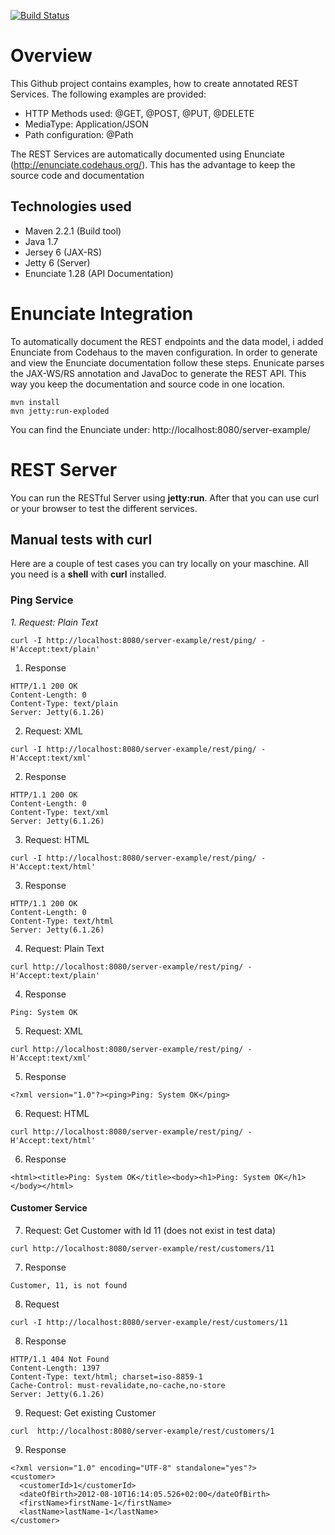 [![Build Status](https://buildhive.cloudbees.com/job/marcelbirkner/job/jersey-rest-server/badge/icon)](https://buildhive.cloudbees.com/job/marcelbirkner/job/jersey-rest-server/)

# Overview

This Github project contains examples, how to create annotated REST Services. The following examples are provided:

- HTTP Methods used: @GET, @POST, @PUT, @DELETE
- MediaType: Application/JSON
- Path configuration: @Path

The REST Services are automatically documented using Enunciate (http://enunciate.codehaus.org/). 
This has the advantage to keep the source code and documentation

## Technologies used

- Maven 2.2.1 (Build tool) 
- Java 1.7
- Jersey 6 (JAX-RS)
- Jetty 6 (Server)
- Enunciate 1.28 (API Documentation)


# Enunciate Integration

To automatically document the REST endpoints and the data model, i added Enunciate from Codehaus to the maven configuration. 
In order to generate and view the Enunciate documentation follow these steps. Enunicate parses the JAX-WS/RS annotation and JavaDoc 
to generate the REST API. This way you keep the documentation and source code in one location.

```
mvn install
mvn jetty:run-exploded
```

You can find the Enunciate under: http://localhost:8080/server-example/


# REST Server

You can run the RESTful Server using <b>jetty:run</b>. After that you can use curl or your browser to test the different services.

## Manual tests with curl

Here are a couple of test cases you can try locally on your maschine. All you need is a  <b>shell</b> with <b>curl</b> installed.

### Ping Service

*1. Request: Plain Text*
```
curl -I http://localhost:8080/server-example/rest/ping/ -H'Accept:text/plain' 
```

1. Response
```
HTTP/1.1 200 OK
Content-Length: 0
Content-Type: text/plain
Server: Jetty(6.1.26)
```

2. Request: XML
```
curl -I http://localhost:8080/server-example/rest/ping/ -H'Accept:text/xml' 
```

2. Response
```
HTTP/1.1 200 OK
Content-Length: 0
Content-Type: text/xml
Server: Jetty(6.1.26)
```

3. Request: HTML
```
curl -I http://localhost:8080/server-example/rest/ping/ -H'Accept:text/html' 
```

3. Response
```
HTTP/1.1 200 OK
Content-Length: 0
Content-Type: text/html
Server: Jetty(6.1.26)
```

4. Request: Plain Text
```
curl http://localhost:8080/server-example/rest/ping/ -H'Accept:text/plain' 
```

4. Response
```
Ping: System OK
```

5. Request: XML
```
curl http://localhost:8080/server-example/rest/ping/ -H'Accept:text/xml' 
```

5. Response
```
<?xml version="1.0"?><ping>Ping: System OK</ping>
```

6. Request: HTML
```
curl http://localhost:8080/server-example/rest/ping/ -H'Accept:text/html' 
```

6. Response
```
<html><title>Ping: System OK</title><body><h1>Ping: System OK</h1></body></html> 
```

<h4>Customer Service</h4>

7. Request: Get Customer with Id 11 (does not exist in test data)
```
curl http://localhost:8080/server-example/rest/customers/11
```

7. Response
```
Customer, 11, is not found
```

8. Request
```
curl -I http://localhost:8080/server-example/rest/customers/11
```

8. Response
```
HTTP/1.1 404 Not Found
Content-Length: 1397
Content-Type: text/html; charset=iso-8859-1
Cache-Control: must-revalidate,no-cache,no-store
Server: Jetty(6.1.26)
```

9. Request: Get existing Customer
```
curl  http://localhost:8080/server-example/rest/customers/1
```

9. Response
```
<?xml version="1.0" encoding="UTF-8" standalone="yes"?>
<customer>
  <customerId>1</customerId>
  <dateOfBirth>2012-08-10T16:14:05.526+02:00</dateOfBirth>
  <firstName>firstName-1</firstName>
  <lastName>lastName-1</lastName>
</customer>
```
